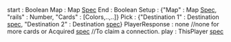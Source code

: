 start : Boolean
Map : Map [Spec](https://www.ccs.neu.edu/home/matthias/4500-f21/3.html#%28tech._map%29)
End : Boolean
Setup : {"Map" : Map [Spec](https://www.ccs.neu.edu/home/matthias/4500-f21/3.html#%28tech._map%29),
		"rails" : Number,
		"Cards" : [Colors,..,..]}
Pick : {"Destination 1" : Destination [spec](https://www.ccs.neu.edu/home/matthias/4500-f21/5.html#%28tech._destination%29),
		"Destination 2" : Destination [spec](https://www.ccs.neu.edu/home/matthias/4500-f21/5.html#%28tech._destination%29)}
PlayerResponse : none //none for more cards
				or Acquired [spec](https://www.ccs.neu.edu/home/matthias/4500-f21/5.html#%28tech._acquired%29) //To claim a connection.
play : 	ThisPlayer [spec](https://www.ccs.neu.edu/home/matthias/4500-f21/5.html#%28tech._thisplayer%29)

